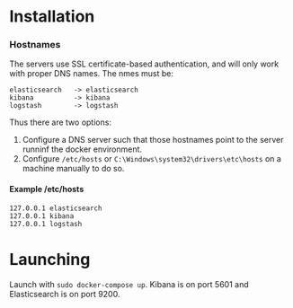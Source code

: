 # Installation

### Hostnames

The servers use SSL certificate-based authentication, and will only work with proper DNS names. The nmes must be:

```
elasticsearch 	-> elasticsearch
kibana 			-> kibana
logstash 		-> logstash
```

Thus there are two options:

1. Configure a DNS server such that those hostnames point to the server runninf the docker environment.
2. Configure `/etc/hosts` or `C:\Windows\system32\drivers\etc\hosts` on a machine manually to do so.

#### Example /etc/hosts

```
127.0.0.1 elasticsearch
127.0.0.1 kibana
127.0.0.1 logstash
```


# Launching

Launch with `sudo docker-compose up`. Kibana is on port 5601 and Elasticsearch is on port 9200.